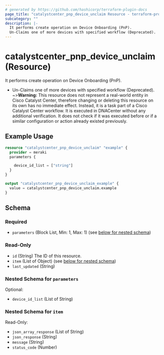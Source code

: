 ```yaml
---
# generated by https://github.com/hashicorp/terraform-plugin-docs
page_title: "catalystcenter_pnp_device_unclaim Resource - terraform-provider-catalystcenter"
subcategory: ""
description: |-
  It performs create operation on Device Onboarding (PnP).
  Un-Claims one of more devices with specified workflow (Deprecated).
---
```


# catalystcenter_pnp_device_unclaim (Resource)

It performs create operation on Device Onboarding (PnP).

- Un-Claims one of more devices with specified workflow (Deprecated).
~>**Warning:**
This resource does not represent a real-world entity in Cisco Catalyst Center, therefore changing or deleting this resource on its own has no immediate effect.
Instead, it is a task part of a Cisco Catalyst Center workflow. It is executed in DNACenter without any additional verification. It does not check if it was executed before or if a similar configuration or action already existed previously.

## Example Usage

```terraform
resource "catalystcenter_pnp_device_unclaim" "example" {
  provider = meraki
  parameters {

    device_id_list = ["string"]
  }
}

output "catalystcenter_pnp_device_unclaim_example" {
  value = catalystcenter_pnp_device_unclaim.example
}
```

<!-- schema generated by tfplugindocs -->
## Schema

### Required

- `parameters` (Block List, Min: 1, Max: 1) (see [below for nested schema](#nestedblock--parameters))

### Read-Only

- `id` (String) The ID of this resource.
- `item` (List of Object) (see [below for nested schema](#nestedatt--item))
- `last_updated` (String)

<a id="nestedblock--parameters"></a>
### Nested Schema for `parameters`

Optional:

- `device_id_list` (List of String)


<a id="nestedatt--item"></a>
### Nested Schema for `item`

Read-Only:

- `json_array_response` (List of String)
- `json_response` (String)
- `message` (String)
- `status_code` (Number)
